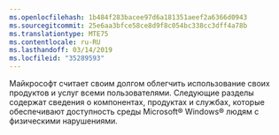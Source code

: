 ```yaml
---
ms.openlocfilehash: 1b484f283bacee97d6a181351aeef2a6366d0943
ms.sourcegitcommit: 25e6aa3bfce58ce8d9f8c054bc338cc3dff4a78b
ms.translationtype: MTE75
ms.contentlocale: ru-RU
ms.lasthandoff: 03/14/2019
ms.locfileid: "35289593"
---
```

Майкрософт считает своим долгом облегчить использование своих продуктов и услуг всеми пользователями. Следующие разделы содержат сведения о компонентах, продуктах и службах, которые обеспечивают доступность среды Microsoft® Windows® людям с физическими нарушениями.